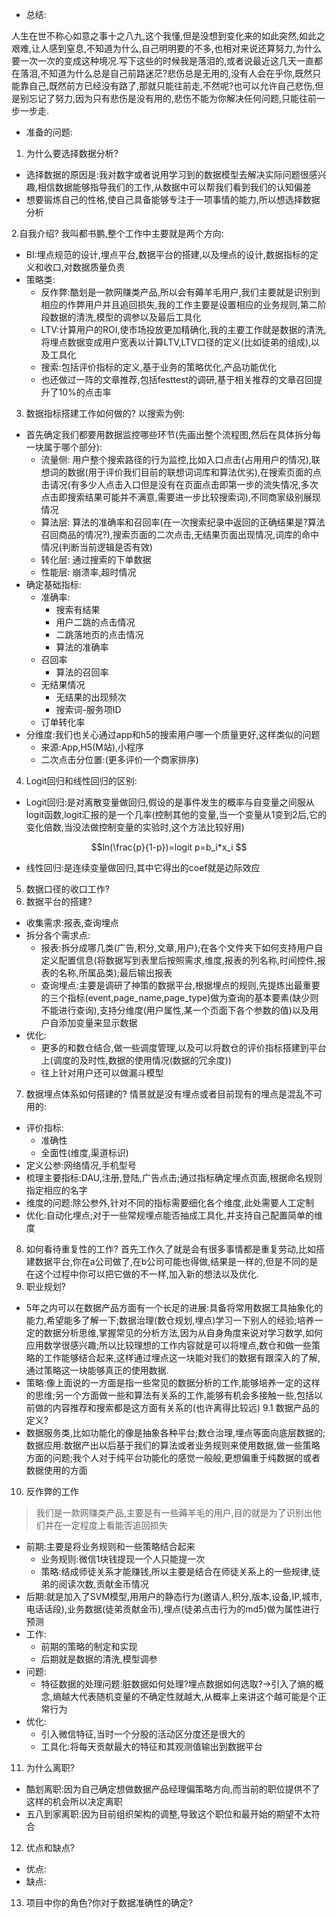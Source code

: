 - 总结:

人生在世不称心如意之事十之八九,这个我懂,但是没想到变化来的如此突然,如此之艰难,让人感到窒息,不知道为什么,自己明明要的不多,也相对来说还算努力,为什么要一次一次的变成这种境况.写下这些的时候我是落泪的,或者说最近这几天一直都在落泪,不知道为什么总是自己前路迷茫?悲伤总是无用的,没有人会在乎你,既然只能靠自己,既然前方已经没有路了,那就只能往前走,不然呢?也可以允许自己悲伤,但是别忘记了努力,因为只有悲伤是没有用的,悲伤不能为你解决任何问题,只能往前一步一步走.
- 准备的问题:
1. 为什么要选择数据分析?
- 选择数据的原因是:我对数字或者说用学习到的数据模型去解决实际问题很感兴趣,相信数据能够指导我们的工作,从数据中可以帮我们看到我们的认知偏差
- 想要锻炼自己的性格,使自己具备能够专注于一项事情的能力,所以想选择数据分析

2.自我介绍?
我叫都书鹏,整个工作中主要就是两个方向:
- BI:埋点规范的设计,埋点平台,数据平台的搭建,以及埋点的设计,数据指标的定义和收口,对数据质量负责
- 策略类:
	- 反作弊:酷划是一款网赚类产品,所以会有薅羊毛用户,我们主要就是识别到相应的作弊用户并且追回损失,我的工作主要是设置相应的业务规则,第二阶段数据的清洗,模型的调参以及最后工具化
	- LTV:计算用户的ROI,使市场投放更加精确化,我的主要工作就是数据的清洗,将埋点数据变成用户宽表以计算LTV,LTV口径的定义(比如徒弟的组成),以及工具化
	- 搜索:包括评价指标的定义,基于业务的策略优化,产品功能优化
	- 也还做过一阵的文章推荐,包括festtest的调研,基于相关推荐的文章召回提升了10%的点击率

3. 数据指标搭建工作如何做的?
以搜索为例:
- 首先确定我们都要用数据监控哪些环节(先画出整个流程图,然后在具体拆分每一块属于哪个部分):
	- 流量侧: 用户整个搜索路径的行为监控,比如入口点击(占用用户的情况),联想词的数据(用于评价我们目前的联想词词库和算法优劣),在搜索页面的点击请况(有多少人点击入口但是没有在页面点击即第一步的流失情况,多次点击即搜索结果可能并不满意,需要进一步比较搜索词),不同商家级别展现情况
	- 算法层: 算法的准确率和召回率(在一次搜索纪录中返回的正确结果是?算法召回商品的情况?),搜索页面的二次点击,无结果页面出现情况,词库的命中情况(判断当前逻辑是否有效)
	- 转化层: 通过搜索的下单数据
	- 性能层: 崩溃率,超时情况
- 确定基础指标:
	- 准确率:
		- 搜索有结果
		- 用户二跳的点击情况
		- 二跳落地页的点击情况
		- 算法的准确率
	- 召回率
		- 算法的召回率
	- 无结果情况
		- 无结果的出现频次
		- 搜索词-服务项ID
	- 订单转化率
- 分维度:我们也关心通过app和h5的搜索用户哪一个质量更好,这样类似的问题
	- 来源:App,H5(M站),小程序
	- 二次点击分位置:(更多评价一个商家排序)

4. Logit回归和线性回归的区别:
- Logit回归:是对离散变量做回归,假设的是事件发生的概率与自变量之间服从logit函数,logit汇报的是一个几率(控制其他的变量,当一个变量从1变到2后,它的变化倍数,当没法做控制变量的实验时,这个方法比较好用)
```math
ln(\frac{p}{1-p})=logit p=b_i*x_i

```
- 线性回归:是连续变量做回归,其中它得出的coef就是边际效应

5. 数据口径的收口工作?
6. 数据平台的搭建?
- 收集需求:报表,查询埋点
- 拆分各个需求点:
	- 报表:拆分成哪几类(广告,积分,文章,用户);在各个文件夹下如何支持用户自定义配置信息(将数据写到表里后按照需求,维度,报表的列名称,时间控件,报表的名称,所属品类);最后输出报表
	- 查询埋点:主要是调研了神策的数据平台,根据埋点的规则,先提炼出最重要的三个指标(event,page_name,page_type)做为查询的基本要素(缺少则不能进行查询),支持分维度(用户属性,某一个页面下各个参数的值)以及用户自添加变量来显示数据
- 优化:
	- 更多的和数仓结合,做一些调度管理,以及可以将数仓的评价指标搭建到平台上(调度的及时性,数据的使用情况(数据的冗余度))
	- 往上针对用户还可以做漏斗模型
7. 数据埋点体系如何搭建的?
情景就是没有埋点或者目前现有的埋点是混乱不可用的:
- 评价指标:
	- 准确性
	- 全面性(维度,渠道标识)
- 定义公参:网络情况,手机型号
- 梳理主要指标:DAU,注册,登陆,广告点击;通过指标确定埋点页面,根据命名规则指定相应的名字
- 维度的问题:除公参外,针对不同的指标需要细化各个维度,此处需要人工定制
- 优化:自动化埋点;对于一些常规埋点能否抽成工具化,并支持自己配置简单的维度
8. 如何看待重复性的工作?
首先工作久了就是会有很多事情都是重复劳动,比如搭建数据平台,你在a公司做了,在b公司可能也得做,结果是一样的,但是不同的是在这个过程中你可以把它做的不一样,加入新的想法以及优化.
9. 职业规划?

- 5年之内可以在数据产品方面有一个长足的进展:具备将常用数据工具抽象化的能力,希望能多了解一下;数据治理(数仓规划,埋点)学习一下别人的经验;培养一定的数据分析思维,掌握常见的分析方法,因为从自身角度来说对学习数学,如何应用数学很感兴趣;所以比较理想的工作内容就是可以将埋点,数仓和做一些策略的工作能够结合起来,这样通过埋点这一块能对我们的数据有跟深入的了解,通过策略这一块能够真正的使用数据.
- 策略:像上面说的一方面是指一些常见的数据分析的工作,能够培养一定的这样的思维;另一个方面做一些和算法有关系的工作,能够有机会多接触一些,包括以前做的内容推荐和搜索都是这方面有关系的(也许离得比较远)
9.1 数据产品的定义?
- 数据服务类,比如功能化的像是抽象各种平台;数仓治理,埋点等面向底层数据的;数据应用:数据产出以后基于我们的算法或者业务规则来使用数据,做一些策略方面的问题;我个人对于纯平台功能化的感觉一般般,更想偏重于纯数据的或者数据使用的方面

10. 反作弊的工作
>我们是一款网赚类产品,主要是有一些薅羊毛的用户,目的就是为了识别出他们并在一定程度上看能否追回损失
- 前期:主要是将业务规则和一些策略结合起来
	- 业务规则:微信1块钱提现一个人只能提一次
	- 策略:结成师徒关系才能赚钱,所以主要是结合在师徒关系上的一些规律,徒弟的阅读次数,贡献金币情况
- 后期:就是加入了SVM模型,用用户的静态行为(邀请人,积分,版本,设备,IP,城市,电话话段),业务数据(徒弟贡献金币),埋点(徒弟点击行为的md5)做为属性进行预测
- 工作:
	- 前期的策略的制定和实现
	- 后期就是数据的清洗,模型调参
- 问题:
	- 特征数据的处理问题:脏数据如何处理?埋点数据如何选取?->引入了熵的概念,熵越大代表随机变量的不确定性就越大,从概率上来讲这个越可能是个正常行为
- 优化:
	- 引入微信特征,当时一个分股的活动区分度还是很大的
	- 工具化:将每天贡献最大的特征和其观测值输出到数据平台
11. 为什么离职?
- 酷划离职:因为自己确定想做数据产品经理偏策略方向,而当前的职位提供不了这样的机会所以决定离职
- 五八到家离职:因为目前组织架构的调整,导致这个职位和最开始的期望不太符合
12. 优点和缺点?
- 优点:
- 缺点:
13. 项目中你的角色?你对于数据准确性的确定?
